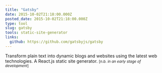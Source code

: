 ```yaml
---
title: "Gatsby"
date: 2015-10-02T21:18:00.000Z
posted_date: 2015-10-02T21:18:00.000Z
type: tool
slug: gatsby
tools: static-site-generator
links:
  github: https://github.com/gatsbyjs/gatsby
---
```

Transform plain text into dynamic blogs and websites using the latest web technologies. A React.js static site generator. <small>[_n.b. in an early stage of development_]</small>




